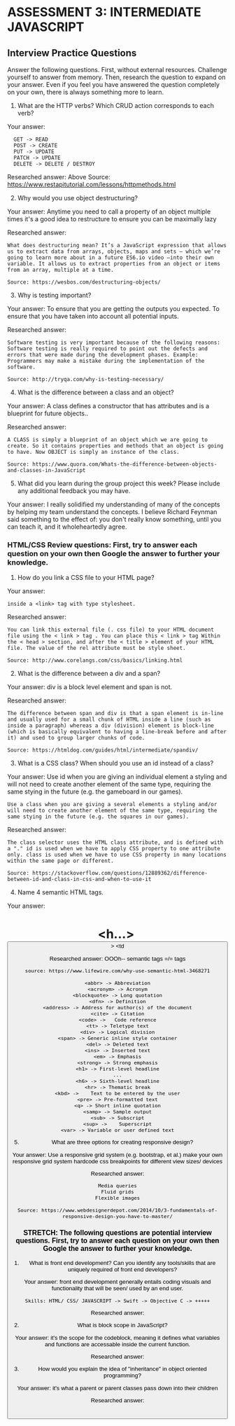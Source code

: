 # ASSESSMENT 3: INTERMEDIATE JAVASCRIPT
## Interview Practice Questions

Answer the following questions. First, without external resources. Challenge yourself to answer from memory. Then, research the question to expand on your answer. Even if you feel you have answered the question completely on your own, there is always something more to learn.

1. What are the HTTP verbs? Which CRUD action corresponds to each verb?

  Your answer:

      GET -> READ
      POST -> CREATE
      PUT -> UPDATE
      PATCH -> UPDATE
      DELETE -> DELETE / DESTROY

  Researched answer: Above Source: https://www.restapitutorial.com/lessons/httpmethods.html


2. Why would you use object destructuring?

  Your answer:
    Anytime you need to call a property of an object multiple times it's a good idea to restructure to ensure you can be maximally lazy

  Researched answer:

    What does destructuring mean? It’s a JavaScript expression that allows us to extract data from arrays, objects, maps and sets — which we’re going to learn more about in a future ES6.io video —into their own variable. It allows us to extract properties from an object or items from an array, multiple at a time.

    Source: https://wesbos.com/destructuring-objects/

3. Why is testing important?

  Your answer:
    To ensure that you are getting the outputs you expected. To ensure that you have taken into account all potential inputs.

  Researched answer:

    Software testing is very important because of the following reasons: Software testing is really required to point out the defects and errors that were made during the development phases. Example: Programmers may make a mistake during the implementation of the software.

    Source: http://tryqa.com/why-is-testing-necessary/

4. What is the difference between a class and an object?

  Your answer:
    A class defines a constructor that has attributes and is a blueprint for future objects..

  Researched answer:

    A CLASS is simply a blueprint of an object which we are going to create. So it contains properties and methods that an object is going to have. Now OBJECT is simply an instance of the class.

    Source: https://www.quora.com/Whats-the-difference-between-objects-and-classes-in-JavaScript


5. What did you learn during the group project this week? Please include any additional feedback you may have.

  Your answer: I really solidified my understanding of many of the concepts by helping my team understand the concepts. I believe Richard Feynman said something to the effect of: you don't really know something, until you can teach it, and it wholeheartedly agree.



### HTML/CSS Review questions: First, try to answer each question on your own then Google the answer to further your knowledge.

1. How do you link a CSS file to your HTML page?

  Your answer:

    inside a <link> tag with type stylesheet.

  Researched answer:

    You can link this external file (. css file) to your HTML document file using the < link > tag . You can place this < link > tag Within the < head > section, and after the < title > element of your HTML file. The value of the rel attribute must be style sheet.

    Source: http://www.corelangs.com/css/basics/linking.html


2. What is the difference between a div and a span?

  Your answer:
    div is a block level element and span is not.

  Researched answer:

    The difference between span and div is that a span element is in-line and usually used for a small chunk of HTML inside a line (such as inside a paragraph) whereas a div (division) element is block-line (which is basically equivalent to having a line-break before and after it) and used to group larger chunks of code.

    Source: https://htmldog.com/guides/html/intermediate/spandiv/

3. What is a CSS class? When should you use an id instead of a class?

  Your answer:
    Use id when you are giving an individual element a styling and will not need to create another element of the same type, requiring the same stying in the future (e.g. the gameboard in our games).

    Use a class when you are giving a several elements a styling and/or will need to create another element of the same type, requiring the same stying in the future (e.g. the squares in our games).

  Researched answer:

    The class selector uses the HTML class attribute, and is defined with a "." id is used when we have to apply CSS property to one attribute only. class is used when we have to use CSS property in many locations within the same page or different.

    Source: https://stackoverflow.com/questions/12889362/difference-between-id-and-class-in-css-and-when-to-use-it

4. Name 4 semantic HTML tags.

  Your answer:
    <html>
    <head>
    <body>
    <div>
    <span>
    <header>
    <h1> <h...>
    <img>
    <button>
    <table>
    <tr>>
    <td
    <footer>


  Researched answer: OOOh-- semantic tags =/= tags

    source: https://www.lifewire.com/why-use-semantic-html-3468271

    <abbr> -> Abbreviation
    <acronym> -> Acronym
    <blockquote> -> Long quotation
    <dfn> -> Definition
    <address> -> Address for author(s) of the document
    <cite> -> Citation
    <code> ->	Code reference
    <tt> -> Teletype text
    <div> -> Logical division
    <span> -> Generic inline style container
    <del> -> Deleted text
    <ins> -> Inserted text
    <em> -> Emphasis
    <strong> -> Strong emphasis
    <h1> -> First-level headline
    ...
    <h6> -> Sixth-level headline
    <hr> -> Thematic break
    <kbd> -> 	Text to be entered by the user
    <pre> -> Pre-formatted text
    <q> -> Short inline quotation
    <samp> -> Sample output
    <sub> -> Subscript
    <sup> -> 	Superscript
    <var> -> Variable or user defined text

5. What are three options for creating responsive design?

  Your answer:
    Use a responsive grid system (e.g. bootstrap, et al.)
    make your own responsive grid system
    hardcode css breakpoints for different view sizes/ devices

  Researched answer:

    Media queries
    Fluid grids
    Flexible images

    Source: https://www.webdesignerdepot.com/2014/10/3-fundamentals-of-responsive-design-you-have-to-master/


### STRETCH: The following questions are potential interview questions. First, try to answer each question on your own then Google the answer to further your knowledge.

1. What is front end development? Can you identify any tools/skills that are uniquely required of front end developers?

  Your answer:
    front end development generally entails coding visuals and functionality that will be seen/ used by an end user.

    Skills: HTML/ CSS/ JAVASCRIPT -> Swift -> Objective C -> +++++

  Researched answer:


2. What is block scope in JavaScript?

  Your answer:
   it's the scope for the codeblock, meaning it defines what variables and functions are accessable inside the current function.

  Researched answer:


3. How would you explain the idea of "inheritance" in object oriented programming?

  Your answer:
    it's what a parent or parent classes pass down into their children

  Researched answer:
